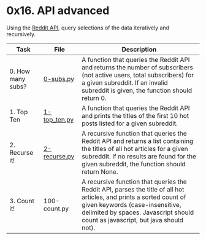 # 0x16. API advanced

Using the [Reddit API](https://www.reddit.com/dev/api/), query selections of the data iteratively and recursively.

| Task              | File                                                                                                                        | Description                                                                                                                                                                                                                              |
|-------------------|-----------------------------------------------------------------------------------------------------------------------------|------------------------------------------------------------------------------------------------------------------------------------------------------------------------------------------------------------------------------------------|
| 0. How many subs? | [0-subs.py](https://github.com/scurry222/holberton-system_engineering-devops/blob/master/0x16-api_advanced/0-subs.py)       | A function that queries the Reddit API and returns the number of subscribers (not active users, total subscribers) for a given subreddit. If an invalid subreddit is given, the function should return 0.                                |
| 1. Top Ten        | [1-top_ten.py](https://github.com/scurry222/holberton-system_engineering-devops/blob/master/0x16-api_advanced/1-top_ten.py) | A function that queries the Reddit API and prints the titles of the first 10 hot posts listed for a given subreddit.                                                                                                                     |
| 2. Recurse it!    | [2-recurse.py](https://github.com/scurry222/holberton-system_engineering-devops/blob/master/0x16-api_advanced/2-recurse.py) | A recursive function that queries the Reddit API and returns a list containing the titles of all hot articles for a given subreddit. If no results are found for the given subreddit, the function should return None.                   |
| 3. Count it!      | 100-count.py                                                                                                                | A recursive function that queries the Reddit API, parses the title of all hot articles, and prints a sorted count of given keywords (case-insensitive, delimited by spaces. Javascript should count as javascript, but java should not). |
